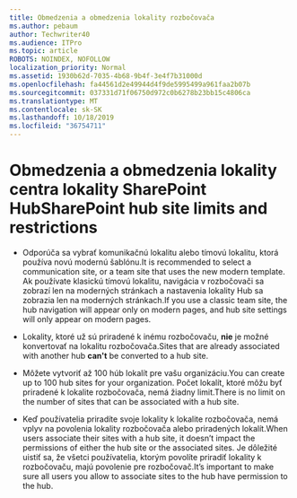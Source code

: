 ```yaml
---
title: Obmedzenia a obmedzenia lokality rozbočovača
ms.author: pebaum
author: Techwriter40
ms.audience: ITPro
ms.topic: article
ROBOTS: NOINDEX, NOFOLLOW
localization_priority: Normal
ms.assetid: 1930b62d-7035-4b68-9b4f-3e4f7b31000d
ms.openlocfilehash: fa44561d2e49944d4f9de5995499a961faa2b07b
ms.sourcegitcommit: 037331d71f06750d972c0b6278b23bb15c4806ca
ms.translationtype: MT
ms.contentlocale: sk-SK
ms.lasthandoff: 10/18/2019
ms.locfileid: "36754711"
---
```

# <a name="sharepoint-hub-site-limits-and-restrictions"></a><span data-ttu-id="0ea1f-102">Obmedzenia a obmedzenia lokality centra lokality SharePoint Hub</span><span class="sxs-lookup"><span data-stu-id="0ea1f-102">SharePoint hub site limits and restrictions</span></span>

- <span data-ttu-id="0ea1f-103">Odporúča sa vybrať komunikačnú lokalitu alebo tímovú lokalitu, ktorá používa novú modernú šablónu.</span><span class="sxs-lookup"><span data-stu-id="0ea1f-103">It is recommended to select a communication site, or a team site that uses the new modern template.</span></span> <span data-ttu-id="0ea1f-104">Ak používate klasickú tímovú lokalitu, navigácia v rozbočovači sa zobrazí len na moderných stránkach a nastavenia lokality Hub sa zobrazia len na moderných stránkach.</span><span class="sxs-lookup"><span data-stu-id="0ea1f-104">If you use a classic team site, the hub navigation will appear only on modern pages, and hub site settings will only appear on modern pages.</span></span>

- <span data-ttu-id="0ea1f-105">Lokality, ktoré už sú priradené k inému rozbočovaču, **nie** je možné konvertovať na lokalitu rozbočovača.</span><span class="sxs-lookup"><span data-stu-id="0ea1f-105">Sites that are already associated with another hub **can't** be converted to a hub site.</span></span>

- <span data-ttu-id="0ea1f-106">Môžete vytvoriť až 100 húb lokalít pre vašu organizáciu.</span><span class="sxs-lookup"><span data-stu-id="0ea1f-106">You can create up to 100 hub sites for your organization.</span></span> <span data-ttu-id="0ea1f-107">Počet lokalít, ktoré môžu byť priradené k lokalite rozbočovača, nemá žiadny limit.</span><span class="sxs-lookup"><span data-stu-id="0ea1f-107">There is no limit on the number of sites that can be associated with a hub site.</span></span>

- <span data-ttu-id="0ea1f-108">Keď používatelia priradíte svoje lokality k lokalite rozbočovača, nemá vplyv na povolenia lokality rozbočovača alebo priradených lokalít.</span><span class="sxs-lookup"><span data-stu-id="0ea1f-108">When users associate their sites with a hub site, it doesn’t impact the permissions of either the hub site or the associated sites.</span></span> <span data-ttu-id="0ea1f-109">Je dôležité uistiť sa, že všetci používatelia, ktorým povolíte priradiť lokality k rozbočovaču, majú povolenie pre rozbočovač.</span><span class="sxs-lookup"><span data-stu-id="0ea1f-109">It’s important to make sure all users you allow to associate sites to the hub have permission to the hub.</span></span>

